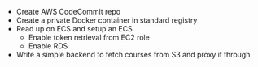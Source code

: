 * Create AWS CodeCommit repo
* Create a private Docker container in standard registry
* Read up on ECS and setup an ECS
    - Enable token retrieval from EC2 role
    - Enable RDS
* Write a simple backend to fetch courses from S3 and proxy it through
